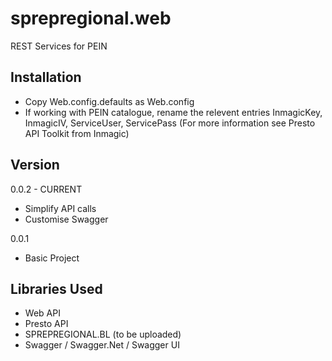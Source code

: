 # sprepregional.web
REST Services for PEIN

## Installation

- Copy Web.config.defaults as Web.config
- If working with PEIN catalogue, rename the relevent entries
InmagicKey, InmagicIV, ServiceUser, ServicePass (For more information see Presto API Toolkit from Inmagic)

## Version

0.0.2 - CURRENT
- Simplify API calls
- Customise Swagger

0.0.1
- Basic Project


## Libraries Used
- Web API
- Presto API
- SPREPREGIONAL.BL (to be uploaded)
- Swagger / Swagger.Net / Swagger UI
